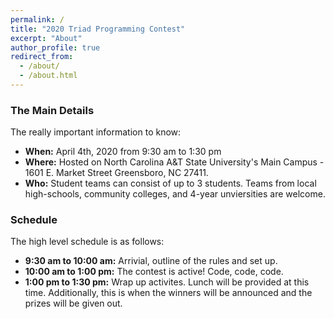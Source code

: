 ```yaml
---
permalink: /
title: "2020 Triad Programming Contest"
excerpt: "About"
author_profile: true
redirect_from: 
  - /about/
  - /about.html
---
```

### <i class="fa fa-fw fa-bug" aria-hidden="true"></i> The Main Details
The really important information to know:
* **<i class="fa fa-fw fa-clock" aria-hidden="true"></i> When:** April 4th, 2020 from 9:30 am to 1:30 pm
* **<i class="fa fa-fw fa-university" aria-hidden="true"></i> Where:** Hosted on North Carolina A&T State University's Main Campus - 1601 E. Market Street Greensboro, NC  27411. 
* **<i class="fa fa-fw fa-users" aria-hidden="true"></i> Who:** Student teams can consist of up to 3 students. Teams from local high-schools, community colleges, and 4-year unviersities are welcome. 
 
### <i class="fa fa-fw fa-clipboard-list" aria-hidden="true"></i> Schedule 
 
The high level schedule is as follows:
* **<i class="fa fa-fw fa-bullhorn" aria-hidden="true"></i> 9:30 am to 10:00 am:** Arrivial, outline of the rules and set up. 
* **<i class="fa fa-fw fa-laptop-code" aria-hidden="true"></i> 10:00 am to 1:00 pm:** The contest is active! Code, code, code.
* **<i class="fa fa-fw fa-award" aria-hidden="true"></i> 1:00 pm to 1:30 pm:** Wrap up activites. Lunch will be provided at this time. Additionally, this is when the winners will be announced and the prizes will be given out.
 
